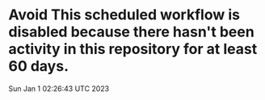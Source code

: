 # Avoid This scheduled workflow is disabled because there hasn't been activity in this repository for at least 60 days.
Sun Jan  1 02:26:43 UTC 2023
